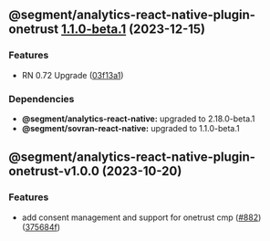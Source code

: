 ## @segment/analytics-react-native-plugin-onetrust [1.1.0-beta.1](https://github.com/segmentio/analytics-react-native/compare/@segment/analytics-react-native-plugin-onetrust-v1.0.0...@segment/analytics-react-native-plugin-onetrust-v1.1.0-beta.1) (2023-12-15)


### Features

* RN 0.72 Upgrade ([03f13a1](https://github.com/segmentio/analytics-react-native/commit/03f13a19c79d8aaad726639de5f0327c748fed1f))



### Dependencies

* **@segment/analytics-react-native:** upgraded to 2.18.0-beta.1
* **@segment/sovran-react-native:** upgraded to 1.1.0-beta.1

## @segment/analytics-react-native-plugin-onetrust-v1.0.0 (2023-10-20)


### Features

* add consent management and support for onetrust cmp ([#882](https://github.com/segmentio/analytics-react-native/issues/882)) ([375684f](https://github.com/segmentio/analytics-react-native/commit/375684f99ac4324d30c009924ad004098d9feb38))
